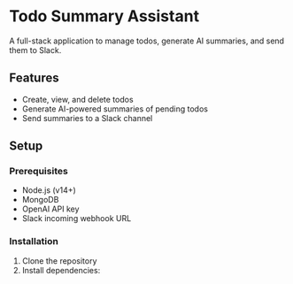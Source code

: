 # Todo Summary Assistant

A full-stack application to manage todos, generate AI summaries, and send them to Slack.

## Features

- Create, view, and delete todos
- Generate AI-powered summaries of pending todos
- Send summaries to a Slack channel

## Setup

### Prerequisites

- Node.js (v14+)
- MongoDB
- OpenAI API key
- Slack incoming webhook URL

### Installation

1. Clone the repository
2. Install dependencies: